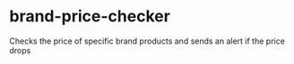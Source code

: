 # brand-price-checker
Checks the price of specific brand products and sends an alert if the price drops
